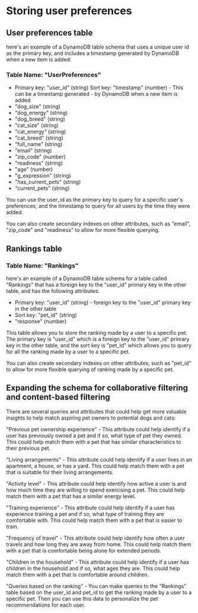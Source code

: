 # Storing user preferences

## User preferences table

here's an example of a DynamoDB table schema that uses a unique user id as the primary key, and includes a timestamp generated by DynamoDB when a new item is added:

### Table Name: "UserPreferences"

- Primary key: "user_id" (string)
Sort key: "timestamp" (number) - This can be a timestamp generated - by DynamoDB when a new item is added
- "dog_size" (string)
- "dog_energy" (string)
- "dog_breed" (string)
- "cat_size" (string)
- "cat_energy" (string)
- "cat_breed" (string)
- "full_name" (string)
- "email" (string)
- "zip_code" (number)
- "readiness" (string)
- "age" (number)
- "g_expression" (string)
- "has_current_pets" (string)
- "current_pets" (string)

You can use the user_id as the primary key to query for a specific user's preferences, and the timestamp to query for all users by the time they were added.

You can also create secondary indexes on other attributes, such as "email", "zip_code" and "readiness" to allow for more flexible querying.


## Rankings table

### Table Name: "Rankings"

here's an example of a DynamoDB table schema for a table called "Rankings" that has a foreign key to the "user_id" primary key in the other table, and has the following attributes:


- Primary key: "user_id" (string) - foreign key to the "user_id" primary key in the other table
- Sort key: "pet_id" (string)
- "response" (number)


This table allows you to store the ranking made by a user to a specific pet. The primary key is "user_id" which is a foreign key to the "user_id" primary key in the other table, and the sort key is "pet_id" which allows you to query for all the ranking made by a user to a specific pet.

You can also create secondary indexes on other attributes, such as "pet_id" to allow for more flexible querying of ranking made by a specific pet.


## Expanding the schema for collaborative filtering and content-based filtering

There are several queries and attributes that could help get more valuable insights to help match aspiring pet owners to potential dogs and cats:

"Previous pet ownership experience" - This attribute could help identify if a user has previously owned a pet and if so, what type of pet they owned. This could help match them with a pet that has similar characteristics to their previous pet.

"Living arrangements" - This attribute could help identify if a user lives in an apartment, a house, or has a yard. This could help match them with a pet that is suitable for their living arrangements.

"Activity level" - This attribute could help identify how active a user is and how much time they are willing to spend exercising a pet. This could help match them with a pet that has a similar energy level.

"Training experience" - This attribute could help identify if a user has experience training a pet and if so, what type of training they are comfortable with. This could help match them with a pet that is easier to train.

"Frequency of travel" - This attribute could help identify how often a user travels and how long they are away from home. This could help match them with a pet that is comfortable being alone for extended periods.

"Children in the household" - This attribute could help identify if a user has children in the household and if so, what ages they are. This could help match them with a pet that is comfortable around children.

"Queries based on the ranking" - You can make queries to the "Rankings" table based on the user_id and pet_id to get the ranking made by a user to a specific pet. Then you can use this data to personalize the pet recommendations for each user.